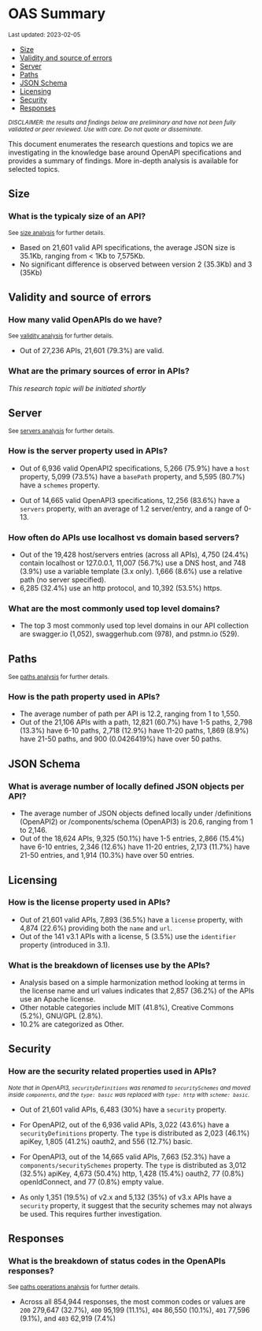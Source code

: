 OAS Summary
================
<sup>Last updated: 2023-02-05</sup>

- <a href="#size" id="toc-size">Size</a>
- <a href="#validity-and-source-of-errors"
  id="toc-validity-and-source-of-errors">Validity and source of errors</a>
- <a href="#server" id="toc-server">Server</a>
- <a href="#paths" id="toc-paths">Paths</a>
- <a href="#json-schema" id="toc-json-schema">JSON Schema</a>
- <a href="#licensing" id="toc-licensing">Licensing</a>
- <a href="#security" id="toc-security">Security</a>
- <a href="#responses" id="toc-responses">Responses</a>

<sup>*DISCLAIMER: the results and findings below are preliminary and
have not been fully validated or peer reviewed. Use with care. Do not
quote or disseminate.*</sup>

This document enumerates the research questions and topics we are
investigating in the knowledge base around OpenAPI specifications and
provides a summary of findings. More in-depth analysis is available for
selected topics.

## Size

### What is the typicaly size of an API?

<sup>See [size analysis](oas_size.md) for further details.<sup>

- Based on 21,601 valid API specifications, the average JSON size is
  35.1Kb, ranging from \< 1Kb to 7,575Kb.
- No significant difference is observed between version 2 (35.3Kb) and 3
  (35Kb)

## Validity and source of errors

### How many valid OpenAPIs do we have?

<sup>See [validity analysis](oas_validity.md) for further details.<sup>

- Out of 27,236 APIs, 21,601 (79.3%) are valid.

### What are the primary sources of error in APIs?

*This research topic will be initiated shortly*

## Server

<sup>See [servers analysis](oas_servers.md) for further details.</sup>

### How is the server property used in APIs?

- Out of 6,936 valid OpenAPI2 specifications, 5,266 (75.9%) have a
  `host` property, 5,099 (73.5%) have a `basePath` property, and 5,595
  (80.7%) have a `schemes` property.

- Out of 14,665 valid OpenAPI3 specifications, 12,256 (83.6%) have a
  `servers` property, with an average of 1.2 server/entry, and a range
  of 0-13.

### How often do APIs use localhost vs domain based servers?

- Out of the 19,428 host/servers entries (across all APIs), 4,750
  (24.4%) contain localhost or 127.0.0.1, 11,007 (56.7%) use a DNS host,
  and 748 (3.9%) use a variable template (3.x only). 1,666 (8.6%) use a
  relative path (no server specified).
- 6,285 (32.4%) use an http protocol, and 10,392 (53.5%) https.

### What are the most commonly used top level domains?

- The top 3 most commonly used top level domains in our API collection
  are swagger.io (1,052), swaggerhub.com (978), and pstmn.io (529).

## Paths

<sup>See [paths analysis](oas_paths.md) for further details.</sup>

### How is the path property used in APIs?

- The average number of path per API is 12.2, ranging from 1 to 1,550.
- Out of the 21,106 APIs with a path, 12,821 (60.7%) have 1-5 paths,
  2,798 (13.3%) have 6-10 paths, 2,718 (12.9%) have 11-20 paths, 1,869
  (8.9%) have 21-50 paths, and 900 (0.0426419%) have over 50 paths.

## JSON Schema

### What is average number of locally defined JSON objects per API?

- The average number of JSON objects defined locally under /definitions
  (OpenAPI2) or /components/schema (OpenAPI3) is 20.6, ranging from 1 to
  2,146.
- Out of the 18,624 APIs, 9,325 (50.1%) have 1-5 entries, 2,866 (15.4%)
  have 6-10 entries, 2,346 (12.6%) have 11-20 entries, 2,173 (11.7%)
  have 21-50 entries, and 1,914 (10.3%) have over 50 entries.

## Licensing

### How is the license property used in APIs?

- Out of 21,601 valid APIs, 7,893 (36.5%) have a `license` property,
  with 4,874 (22.6%) providing both the `name` and `url`.
- Out of the 141 v3.1 APIs with a license, 5 (3.5%) use the `identifier`
  property (introduced in 3.1).

### What is the breakdown of licenses use by the APIs?

- Analysis based on a simple harmonization method looking at terms in
  the license name and url values indicates that 2,857 (36.2%) of the
  APIs use an Apache license.
- Other notable categories include MIT (41.8%), Creative Commons (5.2%),
  GNU/GPL (2.8%).
- 10.2% are categorized as Other.

## Security

### How are the security related properties used in APIs?

<sup>*Note that in OpenAPI3, `securityDefinitions` was renamed to
`securitySchemes` and moved inside `components`, and the `type: basic`
was replaced with `type: http` with `scheme: basic`.*</sup>

- Out of 21,601 valid APIs, 6,483 (30%) have a `security` property.

- For OpenAPI2, out of the 6,936 valid APIs, 3,022 (43.6%) have a
  `securityDefinitions` property. The `type` is distributed as 2,023
  (46.1%) apiKey, 1,805 (41.2%) oauth2, and 556 (12.7%) basic.

- For OpenAPI3, out of the 14,665 valid APIs, 7,663 (52.3%) have a
  `components/securitySchemes` property. The `type` is distributed as
  3,012 (32.5%) apiKey, 4,673 (50.4%) http, 1,428 (15.4%) oauth2, 77
  (0.8%) openIdConnect, and 77 (0.8%) empty value.

- As only 1,351 (19.5%) of v2.x and 5,132 (35%) of v3.x APIs have a
  `security` property, it suggest that the security schemes may not
  always be used. This requires further investigation.

## Responses

### What is the breakdown of status codes in the OpenAPIs responses?

<sup>See [paths operations analysis](oas_paths_operations.md) for
further details.<sup>

- Across all 854,944 responses, the most common codes or values are
  `200` 279,647 (32.7%), `400` 95,199 (11.1%), `404` 86,550 (10.1%),
  `401` 77,596 (9.1%), and `403` 62,919 (7.4%)
